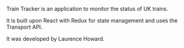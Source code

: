 Train Tracker is an application to monitor the status of UK trains.

It is built upon React with Redux for state management and uses the Transport API.

It was developed by Laurence Howard.